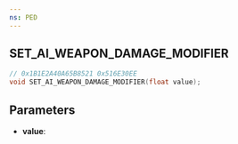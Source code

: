 ```yaml
---
ns: PED
---
```

## SET_AI_WEAPON_DAMAGE_MODIFIER

```c
// 0x1B1E2A40A65B8521 0x516E30EE
void SET_AI_WEAPON_DAMAGE_MODIFIER(float value);
```


## Parameters
* **value**: 

